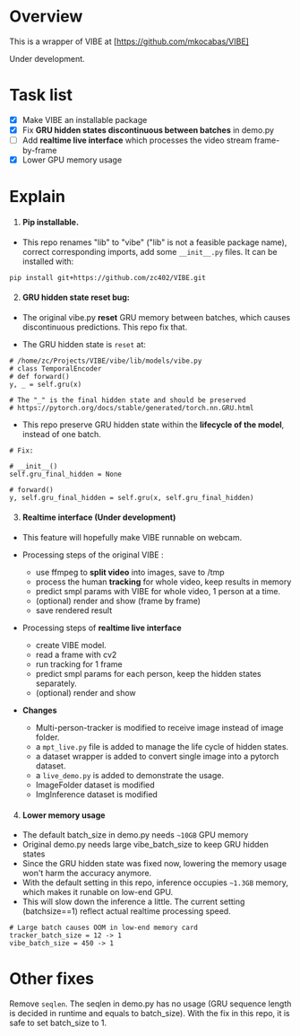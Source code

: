 # Overview
This is a wrapper of VIBE at [https://github.com/mkocabas/VIBE]

Under development.

# Task list
- [x] Make VIBE an installable package
- [x] Fix **GRU hidden states discontinuous between batches** in demo.py
- [ ] Add **realtime live interface** which processes the video stream frame-by-frame
- [x] Lower GPU memory usage

# Explain
1. #### Pip installable. 

- This repo renames "lib" to "vibe" ("lib" is not a feasible package name), correct corresponding imports, add some `__init__.py` files. It can be installed with:
```
pip install git+https://github.com/zc402/VIBE.git
```

2. #### GRU hidden state reset bug:

- The original vibe.py **reset** GRU memory between batches, which causes discontinuous predictions. This repo fix that.

- The GRU hidden state is `reset` at:
```
# /home/zc/Projects/VIBE/vibe/lib/models/vibe.py
# class TemporalEncoder
# def forward()
y, _ = self.gru(x)

# The "_" is the final hidden state and should be preserved
# https://pytorch.org/docs/stable/generated/torch.nn.GRU.html
```

- This repo preserve GRU hidden state within the **lifecycle of the model**, instead of one batch.

```
# Fix:

# __init__()
self.gru_final_hidden = None

# forward()
y, self.gru_final_hidden = self.gru(x, self.gru_final_hidden)
```

3. #### Realtime interface (Under development)

- This feature will hopefully make VIBE runnable on webcam.

- Processing steps of the original VIBE :
  - use ffmpeg to **split video** into images, save to /tmp 
  - process the human **tracking** for whole video, keep results in memory
  - predict smpl params with VIBE for whole video, 1 person at a time.
  - (optional) render and show (frame by frame)
  - save rendered result

- Processing steps of **realtime live interface**
  - create VIBE model.
  - read a frame with cv2
  - run tracking for 1 frame
  - predict smpl params for each person, keep the hidden states separately.
  - (optional) render and show
- **Changes**
  - Multi-person-tracker is modified to receive image instead of image folder.
  - a `mpt_live.py` file is added to manage the life cycle of hidden states.
  - a dataset wrapper is added to convert single image into a pytorch dataset.
  - a `live_demo.py` is added to demonstrate the usage.
  - ImageFolder dataset is modified
  - ImgInference dataset is modified

4. #### Lower memory usage
- The default batch_size in demo.py needs `~10GB` GPU memory
- Original demo.py needs large vibe_batch_size to keep GRU hidden states
- Since the GRU hidden state was fixed now, lowering the memory usage won't harm the accuracy anymore.
- With the default setting in this repo, inference occupies `~1.3GB` memory, which makes it runable on low-end GPU.
- This will slow down the inference a little. The current setting (batchsize==1) reflect actual realtime processing speed.
```
# Large batch causes OOM in low-end memory card
tracker_batch_size = 12 -> 1
vibe_batch_size = 450 -> 1
```

# Other fixes

Remove `seqlen`. The seqlen in demo.py has no usage (GRU sequence length is decided in runtime and equals to batch_size). With the fix in this repo, it is safe to set batch_size to 1.
